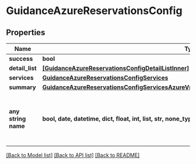 # GuidanceAzureReservationsConfig


## Properties
Name | Type | Description | Notes
------------ | ------------- | ------------- | -------------
**success** | **bool** |  | [optional] 
**detail_list** | [**[GuidanceAzureReservationsConfigDetailListInner]**](GuidanceAzureReservationsConfigDetailListInner.md) |  | [optional] 
**services** | [**GuidanceAzureReservationsConfigServices**](GuidanceAzureReservationsConfigServices.md) |  | [optional] 
**summary** | [**GuidanceAzureReservationsConfigServicesAzureVmsPaymentOptionsValueTermOptionsValueSummary**](GuidanceAzureReservationsConfigServicesAzureVmsPaymentOptionsValueTermOptionsValueSummary.md) |  | [optional] 
**any string name** | **bool, date, datetime, dict, float, int, list, str, none_type** | any string name can be used but the value must be the correct type | [optional]

[[Back to Model list]](../README.md#documentation-for-models) [[Back to API list]](../README.md#documentation-for-api-endpoints) [[Back to README]](../README.md)


